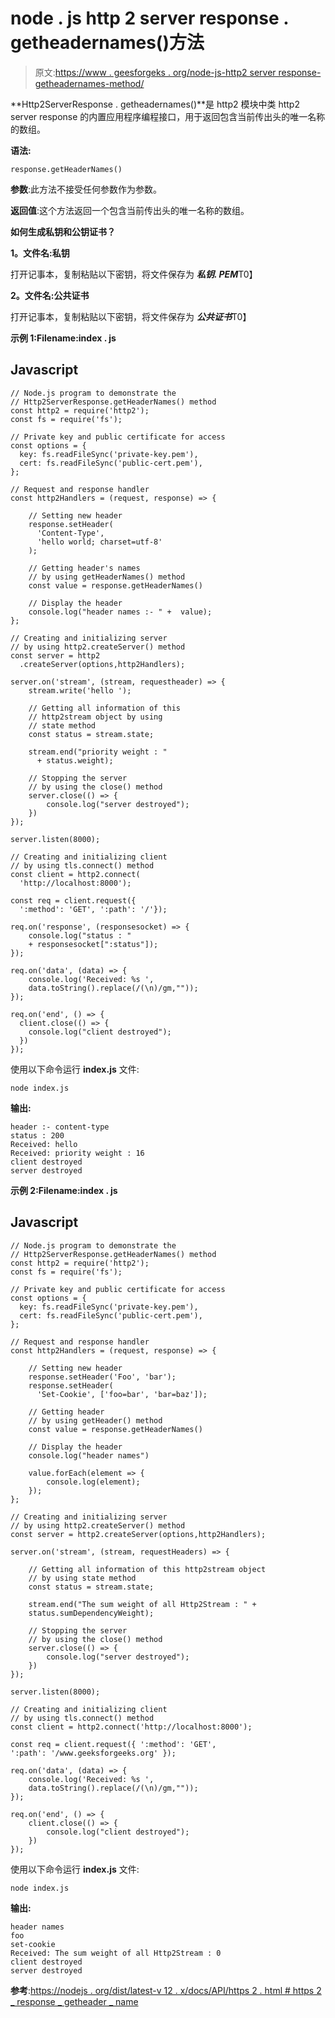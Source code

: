 # node . js http 2 server response . getheadernames()方法

> 原文:[https://www . geesforgeks . org/node-js-http2 server response-getheadernames-method/](https://www.geeksforgeeks.org/node-js-http2serverresponse-getheadernames-method/)

**Http2ServerResponse . getheadernames()**是 http2 模块中类 http2 server response 的内置应用程序编程接口，用于返回包含当前传出头的唯一名称的数组。

**语法:**

```
response.getHeaderNames()
```

**参数**:此方法不接受任何参数作为参数。

**返回值**:这个方法返回一个包含当前传出头的唯一名称的数组。

**如何生成私钥和公钥证书？**

**1。文件名:私钥**

打开记事本，复制粘贴以下密钥，将文件保存为 ***私钥. PEM***T0】

**2。文件名:公共证书**

打开记事本，复制粘贴以下密钥，将文件保存为 ***公共证书***T0】

**示例 1:Filename:index . js**

## Javascript

```
// Node.js program to demonstrate the
// Http2ServerResponse.getHeaderNames() method
const http2 = require('http2');
const fs = require('fs');

// Private key and public certificate for access
const options = {
  key: fs.readFileSync('private-key.pem'),
  cert: fs.readFileSync('public-cert.pem'),
};

// Request and response handler
const http2Handlers = (request, response) => {

    // Setting new header
    response.setHeader(
      'Content-Type', 
      'hello world; charset=utf-8'
    );

    // Getting header's names
    // by using getHeaderNames() method
    const value = response.getHeaderNames()

    // Display the header
    console.log("header names :- " +  value);
};

// Creating and initializing server
// by using http2.createServer() method
const server = http2
  .createServer(options,http2Handlers);

server.on('stream', (stream, requestheader) => {
    stream.write('hello ');

    // Getting all information of this
    // http2stream object by using 
    // state method
    const status = stream.state;

    stream.end("priority weight : " 
      + status.weight);

    // Stopping the server
    // by using the close() method
    server.close(() => {
        console.log("server destroyed");
    })
});

server.listen(8000);

// Creating and initializing client
// by using tls.connect() method
const client = http2.connect(
  'http://localhost:8000');

const req = client.request({ 
  ':method': 'GET', ':path': '/'});

req.on('response', (responsesocket) => {
    console.log("status : " 
    + responsesocket[":status"]);
});

req.on('data', (data) => {
    console.log('Received: %s ',
    data.toString().replace(/(\n)/gm,""));
});

req.on('end', () => {
  client.close(() => {
    console.log("client destroyed");
  })
});
```

使用以下命令运行 **index.js** 文件:

```
node index.js
```

**输出:**

```
header :- content-type
status : 200
Received: hello
Received: priority weight : 16
client destroyed
server destroyed
```

**示例 2:Filename:index . js**

## Javascript

```
// Node.js program to demonstrate the
// Http2ServerResponse.getHeaderNames() method
const http2 = require('http2');
const fs = require('fs');

// Private key and public certificate for access
const options = {
  key: fs.readFileSync('private-key.pem'),
  cert: fs.readFileSync('public-cert.pem'),
};

// Request and response handler
const http2Handlers = (request, response) => {

    // Setting new header
    response.setHeader('Foo', 'bar');
    response.setHeader(
      'Set-Cookie', ['foo=bar', 'bar=baz']);

    // Getting header
    // by using getHeader() method
    const value = response.getHeaderNames()

    // Display the header
    console.log("header names")

    value.forEach(element => { 
        console.log(element); 
    }); 
};

// Creating and initializing server
// by using http2.createServer() method
const server = http2.createServer(options,http2Handlers);

server.on('stream', (stream, requestHeaders) => {

    // Getting all information of this http2stream object
    // by using state method
    const status = stream.state;

    stream.end("The sum weight of all Http2Stream : " + 
    status.sumDependencyWeight);

    // Stopping the server
    // by using the close() method
    server.close(() => {
        console.log("server destroyed");
    })
});

server.listen(8000);

// Creating and initializing client
// by using tls.connect() method
const client = http2.connect('http://localhost:8000');

const req = client.request({ ':method': 'GET', 
':path': '/www.geeksforgeeks.org' });

req.on('data', (data) => {
    console.log('Received: %s ',
    data.toString().replace(/(\n)/gm,""));
});

req.on('end', () => {
    client.close(() => {
        console.log("client destroyed");
    })
});
```

使用以下命令运行 **index.js** 文件:

```
node index.js
```

**输出:**

```
header names
foo
set-cookie
Received: The sum weight of all Http2Stream : 0
client destroyed
server destroyed
```

**参考**:[https://nodejs . org/dist/latest-v 12 . x/docs/API/https 2 . html # https 2 _ response _ getheader _ name](https://nodejs.org/dist/latest-v12.x/docs/api/http2.html#http2_response_getheader_name)